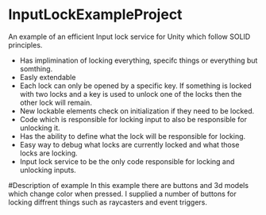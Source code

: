 # InputLockExampleProject
An example of an efficient Input lock service for Unity which follow SOLID principles.
- Has implimination of locking everything, specifc things or everything but somthing.
- Easly extendable
- Each lock can only be opened by a specific key. If something is locked with two locks and a key is used to unlock one of the locks then the other lock will remain.
- New lockable elements check on initialization if they need to be locked.
- Code which is responsible for locking input to also be responsible for unlocking it.
- Has the ability to define what the lock will be responsible for locking.
- Easy way to debug what locks are currently locked and what those locks are locking.
- Input lock service to be the only code responsible for locking and unlocking inputs.

#Description of example
In this example there are buttons and 3d models which change color when pressed. I supplied a number of buttons for locking diffrent things such as raycasters and event triggers.
